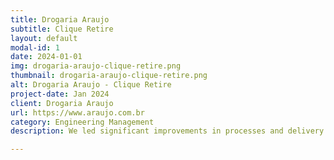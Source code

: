 ```yaml
---
title: Drogaria Araujo
subtitle: Clique Retire
layout: default
modal-id: 1
date: 2024-01-01
img: drogaria-araujo-clique-retire.png
thumbnail: drogaria-araujo-clique-retire.png
alt: Drogaria Araujo - Clique Retire
project-date: Jan 2024
client: Drogaria Araujo
url: https://www.araujo.com.br
category: Engineering Management
description: We led significant improvements in processes and delivery quality for the Clique Retire development team. The company implemented the PDCA cycle (Plan-Do-Check-Act) to optimize and standardize development processes, increasing efficiency and quality. It developed a pipeline for automated release publishing using the VMware Tanzu Platform in collaboration with the architecture team, enabling effective application scaling. We also enhanced code quality by increasing unit test coverage and continuous monitoring with SonarQube, resulting in more robust code. Additionally, the company strengthened observability and performance metrics, ensuring high-quality deliveries aligned with business goals.

---
```

